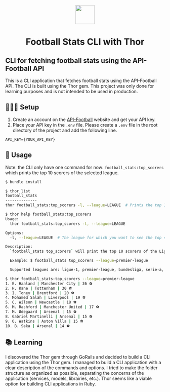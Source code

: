 <p align="center">
  <a href="https://dashboard.api-football.com/soccer">
    <img src="https://cdn4.iconfinder.com/data/icons/white-sportsman/512/sport_avatar_man_boy-01-1024.png" width="60" />
  </a>
</p>
<h1 align="center">
  Football Stats CLI with Thor
</h1>

## CLI for fetching football stats using the API-Football API

This is a CLI application that fetches football stats using the API-Football API. The CLI is built using the Thor gem.
This project was only done for learning purposes and is not intended to be used in production.

## 👨🏻‍💻 Setup

1. Create an account on the [API-Football](https://dashboard.api-football.com/) website and get your API key.
2. Place your API key in the `.env` file. Please create a `.env` file in the root directory of the project and add the following line.
```
API_KEY={YOUR_API_KEY}
```

## 🚀 Usage

Note: the CLI only have one command for now: `football_stats:top_scorers` which prints the top 10 scorers of the selected league.

```sh
$ bundle install
```

```sh
$ thor list
football_stats
--------------
thor football_stats:top_scorers -l, --league=LEAGUE  # Prints the top 10 scorers of the Ligue 1 season with their respective clubs and goals.
```

```sh
$ thor help football_stats:top_scorers
Usage:
  thor football_stats:top_scorers -l, --league=LEAGUE

Options:
  -l, --league=LEAGUE  # The league for which you want to see the top scorers. Supported leagues are: ligue-1, premier-league, bundesliga, serie-a, la-liga

Description:
  `football_stats top_scorers` will print the top 10 scorers of the Ligue 1 season with their respective clubs and goals.

  Example: $ football_stats top_scorers --league=premier-league

  Supported leagues are: ligue-1, premier-league, bundesliga, serie-a, la-liga
```

```sh
$ thor football_stats:top_scorers --league=premier-league
1. E. Haaland | Manchester City | 36 ⚽️
2. H. Kane | Tottenham | 30 ⚽️
3. I. Toney | Brentford | 20 ⚽️
4. Mohamed Salah | Liverpool | 19 ⚽️
5. C. Wilson | Newcastle | 18 ⚽️
6. M. Rashford | Manchester United | 17 ⚽️
7. M. Ødegaard | Arsenal | 15 ⚽️
8. Gabriel Martinelli | Arsenal | 15 ⚽️
9. O. Watkins | Aston Villa | 15 ⚽️
10. B. Saka | Arsenal | 14 ⚽️
```

## 📚 Learning

I discovered the Thor gem through GoRails and decided to build a CLI application using the Thor gem.
I managed to build a CLI application with a clear description of the commands and options. I tried to make the folder structure as organized as possible, separating the concerns of the application (services, models, librairies, etc.).
Thor seems like a viable option for building CLI applications in Ruby.

